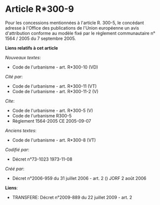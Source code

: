 # Article R*300-9

Pour les concessions mentionnées à l'article R. 300-5, le concédant adresse à l'Office des publications de l'Union européenne
un avis d'attribution conforme au modèle fixé par le règlement communautaire n° 1564 / 2005 du 7 septembre 2005.

**Liens relatifs à cet article**

_Nouveaux textes_:

  - Code de l'urbanisme - art. R*300-10 (VD)

_Cité par_:

  - Code de l'urbanisme - art. R*300-11 (VT)
  - Code de l'urbanisme - art. R*300-11-2 (V)

_Cite_:

  - Code de l'urbanisme - art. R*300-5 (V)
  - Code de l'urbanisme R300-5
  - Règlement 1564-2005 CE 2005-09-07

_Anciens textes_:

  - Code de l'urbanisme - art. R*300-8 (VT)

_Codifié par_:

  - Décret n°73-1023 1973-11-08

_Créé par_:

  - Décret n°2006-959 du 31 juillet 2006 - art. 2 () JORF 2 août 2006

**Liens**:

  - TRANSFERE: Décret n°2009-889 du 22 juillet 2009 - art. 2
